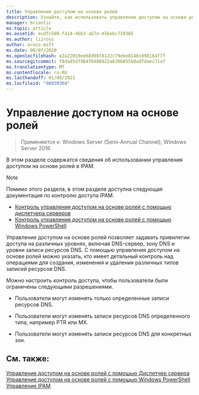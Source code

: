 ```yaml
---
title: Управление доступом на основе ролей
description: Узнайте, как использовать управление доступом на основе ролей в IPAM.
manager: brianlic
ms.topic: article
ms.assetid: ecdfc589-fa14-4bb3-ab7e-456ebc719385
ms.author: lizross
author: eross-msft
ms.date: 08/07/2020
ms.openlocfilehash: e2a22019ee68d98f8122c79ebe8146c898164f7f
ms.sourcegitcommit: f8da45df984f0400922a8306855b0adfdaec71af
ms.translationtype: MT
ms.contentlocale: ru-RU
ms.lasthandoff: 01/08/2021
ms.locfileid: "98039364"
---
```

# <a name="role-based-access-control"></a>Управление доступом на основе ролей

>Применяется к: Windows Server (Semi-Annual Channel), Windows Server 2016

В этом разделе содержатся сведения об использовании управления доступом на основе ролей в IPAM.

> [!NOTE]
> Помимо этого раздела, в этом разделе доступна следующая документация по контролю доступа IPAM.
>
> -   [Контроль управления доступом на основе ролей с помощью диспетчера серверов](../../technologies/ipam/Manage-Role-Based-Access-Control-with-Server-Manager.md)
> -   [Контроль управления доступом на основе ролей с помощью Windows PowerShell](../../technologies/ipam/Manage-Role-Based-Access-Control-with-Windows-PowerShell.md)

Управление доступом на основе ролей позволяет задавать привилегии доступа на различных уровнях, включая DNS-сервер, зону DNS и уровни записи ресурсов DNS.
С помощью управления доступом на основе ролей можно указать, кто имеет детальный контроль над операциями для создания, изменения и удаления различных типов записей ресурсов DNS.

Можно настроить контроль доступа, чтобы пользователи были ограничены следующими разрешениями.

-   Пользователи могут изменять только определенные записи ресурсов DNS.

-   Пользователи могут изменять записи ресурсов DNS определенного типа, например PTR или MX.

-   Пользователи могут изменять записи ресурсов DNS для конкретных зон.

## <a name="see-also"></a>См. также:
[Управление доступом на основе ролей с помощью Диспетчер сервера](../../technologies/ipam/Manage-Role-Based-Access-Control-with-Server-Manager.md) 
 [Управление доступом на основе ролей с помощью Windows PowerShell](../../technologies/ipam/Manage-Role-Based-Access-Control-with-Windows-PowerShell.md) 
 [Управление IPAM](Manage-IPAM.md)



